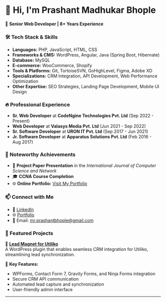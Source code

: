 # 👋 Hi, I'm Prashant Madhukar Bhople  

🚀 **Senior Web Developer | 8+ Years Experience**  

### 🛠️ Tech Stack & Skills  
- **Languages:** PHP, JavaScript, HTML, CSS  
- **Frameworks & CMS:** WordPress, Angular, Java (Spring Boot, Hibernate)  
- **Database:** MySQL  
- **E-commerce:** WooCommerce, Shopify  
- **Tools & Platforms:** Git, TortoiseSVN, GoHighLevel, Figma, Adobe XD  
- **Specializations:** CRM Integration, API Development, Web Performance Optimization  
- **Other Expertise:** SEO Strategies, Landing Page Development, Mobile UI Design  

### 🔥 Professional Experience  
- **Sr. Web Developer** at **CodeNgine Technologies Pvt. Ltd** (Sep 2022 - Present)  
- **Web Developer** at **Valasys Media Pvt. Ltd** (Jun 2021 - Sep 2022)  
- **Sr. Software Developer** at **URON IT Pvt. Ltd** (Sep 2017 - Jun 2021)  
- **Jr. Software Developer** at **Apparatus Solutions Pvt. Ltd** (Feb 2016 - Aug 2017)  

### 🎯 Noteworthy Achievements  
- 📄 **Project Paper Presentation** in the *International Journal of Computer Science and Network*  
- 🎓 **CCNA Course Completion**  
- 🌐 **Online Portfolio:** [Visit My Portfolio](http://prashantbhople.wix.com/pmbgroup)  

### 📫 Connect with Me  
- 💼 [LinkedIn](your-link-here)  
- 🌐 [Portfolio](your-link-here)  
- 📩 Email: mr.prashantbhople@gmail.com  

### 📌 Featured Projects  
🚀 **[Lead Magnet for Utiliko](https://wordpress.org/plugins/lead-magnet-for-utiliko/)**  
A WordPress plugin that enables seamless CRM integration for Utiliko, streamlining lead synchronization.  

🔹 **Key Features:**  
- WPForms, Contact Form 7, Gravity Forms, and Ninja Forms integration  
- Secure CRM API communication  
- Automated lead capture and synchronization  
- User-friendly admin interface
---
